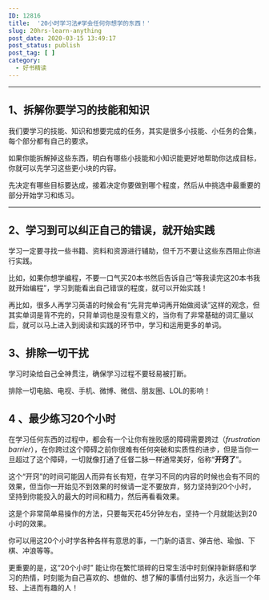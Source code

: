 ```yaml
---
ID: 12816
title:  '20小时学习法#学会任何你想学的东西！'
slug: 20hrs-learn-anything
post_date: 2020-03-15 13:49:17
post_status: publish
post_tag: [ ]
category:
  - 好书精读
---
```


* * *

## 1、拆解你要学习的技能和知识

我们要学习的技能、知识和想要完成的任务，其实是很多小技能、小任务的合集，每个部分都有自己的要求。

如果你能拆解掉这些东西，明白有哪些小技能和小知识能更好地帮助你达成目标，你就可以先学习这些更小块的内容。

先决定有哪些目标要达成，接着决定你要做到哪个程度，然后从中挑选中最重要的部分开始学习和练习。

* * *

## 2、学习到可以纠正自己的错误，就开始实践

学习一定要寻找一些书籍、资料和资源进行辅助，但千万不要让这些东西阻止你进行实践。

比如，如果你想学编程，不要一口气买20本书然后告诉自己“等我读完这20本书我就开始编程”，学习到能看出自己错误的程度，就可以开始实践！

再比如，很多人再学习英语的时候会有“先背完单词再开始做阅读”这样的观念，但其实单词是背不完的，只背单词也是没有意义的，当你有了非常基础的词汇量以后，就可以马上进入到阅读和实践的环节中，学习和运用更多的单词。

## 3、排除一切干扰

学习时染给自己全神贯注，确保学习过程不要轻易被打断。

排除一切电脑、电视、手机、微博、微信、朋友圈、LOL的影响！

## 4 、最少练习20个小时

在学习任何东西的过程中，都会有一个让你有挫败感的障碍需要跨过（_frustration barrier_），在你跨过这个障碍之前你很难有任何突破和实质性的进步，但是当你一旦超过了这个障碍，一切就像打通了任督二脉一样通常美好，俗称“**开窍了**”。

这个“开窍”的时间可能因人而异有长有短，在学习不同的内容的时候也会有不同的效果，但当你一开始见不到效果的时候请一定不要放弃，努力坚持到20个小时，坚持到你能投入的最大的时间和精力，然后再看看效果。

这是个非常简单易操作的方法，只要每天花45分钟左右，坚持一个月就能达到20小时的效果。

你可以用这20个小时学各种各样有意思的事，一门新的语言、弹吉他、瑜伽、下棋、冲浪等等。

更重要的是，这“20个小时” 能让你在繁忙琐碎的日常生活中时刻保持新鲜感和学习的热情，时刻能为自己喜欢的、想做的、想了解的事情付出努力，永远当一个年轻、上进而有趣的人！
